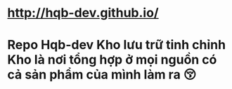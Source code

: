 # http://hqb-dev.github.io/
# Repo Hqb-dev Kho lưu trữ tinh chỉnh Kho là nơi tổng hợp ở mọi nguồn có cả sản phẩm của mình làm ra 😚

